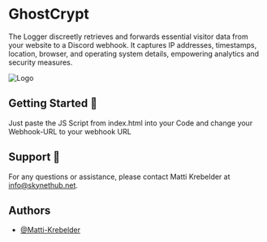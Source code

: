 
# GhostCrypt

The Logger discreetly retrieves and forwards essential visitor data from your website to a Discord webhook. It captures IP addresses, timestamps, location, browser, and operating system details, empowering analytics and security measures.


![Logo](https://skynethub.net/iplog.png)


## Getting Started 🚀

   
   Just paste the JS Script from index.html into your Code and change your Webhook-URL to your webhook URL
   
    


## Support 📧

   For any questions or assistance, please contact Matti Krebelder at [info@skynethub.net](mailto:info@skynethub.net).

## Authors

- [@Matti-Krebelder](https://github.com/Matti-Krebelder/)
